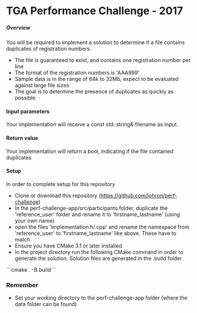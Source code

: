 # TGA Performance Challenge - 2017

##### Overview
You will be required to implement a solution to determine if a file contains duplicates of registration numbers.

* The file is guaranteed to exist, and contains one registration number per line
* The format of the registration numbers is 'AAA999'
* Sample data is in the range of 64k to 32Mb, expect to be evaluated against large file sizes
* The goal is to determine the presence of duplicates as quickly as possible

#### Input parameters
Your implementation will receive a const std::string& filename as input.

#### Return value
Your implementation will return a bool, indicating if the file contained duplicates

#### Setup
In order to complete setup for this repository
* Clone or download this repository (https://github.com/johron/perf-challenge)
* In the perf-challenge-app/src/participants folder, duplicate the 'reference_user' folder and rename it to 'firstname_lastname' (using your own name).
* open the files 'Implementation.h/.cpp' and rename the namespace from 'reference_user' to 'firstname_lastname' like above. These have to match.
* Ensure you have CMake 3.1 or later installed
* In the project directory run the following CMake command in order to generate the solution. Solution files are generated in the .build folder

 ´´´cmake . -B.build´´´


### Remember
* Set your working directory to the perf-challenge-app folder (where the data folder can be found)
